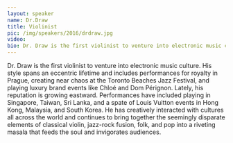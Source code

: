 ```yaml
---
layout: speaker
name: Dr.Draw
title: Violinist
pic: /img/speakers/2016/drdraw.jpg
video:
bio: Dr. Draw is the first violinist to venture into electronic music culture.
---
```


Dr. Draw is the first violinist to venture into electronic music culture. His style spans an eccentric lifetime and includes performances for royalty in Prague, creating near chaos at the Toronto Beaches Jazz Festival, and playing luxury brand events like Chloé and Dom Pérignon.  Lately, his reputation is growing eastward. Performances have included playing in Singapore, Taiwan, Sri Lanka, and a spate of Louis Vuitton events in Hong Kong, Malaysia, and South Korea. He has creatively interacted with cultures all across the world and continues to bring together the seemingly disparate elements of classical violin, jazz-rock fusion, folk, and pop into a riveting masala that feeds the soul and invigorates audiences.
